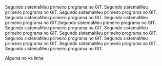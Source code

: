 Segundo sistemaMeu primeiro programa no GIT.
Segundo sistemaMeu primeiro programa no GIT.
Segundo sistemaMeu primeiro programa no GIT.
Segundo sistemaMeu primeiro programa no GIT.
Segundo sistemaMeu primeiro programa no GIT.Segundo sistemaMeu primeiro programa no GIT.
Segundo sistemaMeu primeiro programa no GIT.
Segundo sistemaMeu primeiro programa no GIT.
Segundo sistemaMeu primeiro programa no GIT.
Segundo sistemaMeu primeiro programa no GIT.
Segundo sistemaMeu primeiro programa no GIT.
Segundo sistemaMeu primeiro programa no GIT.
Segundo sistemaMeu primeiro programa no GIT.

Alguma no va linha